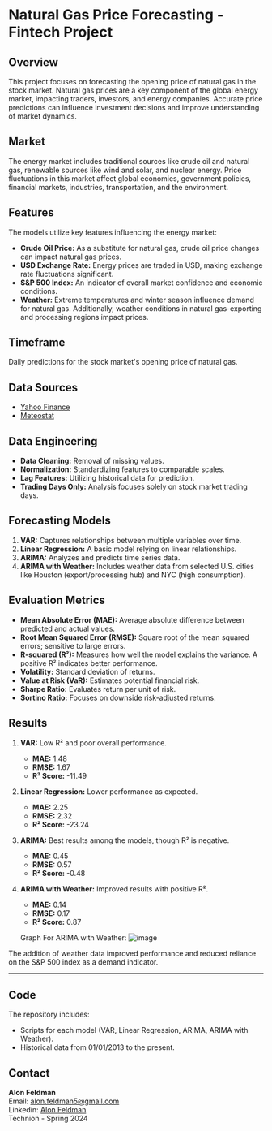# Natural Gas Price Forecasting - Fintech Project 

## Overview
This project focuses on forecasting the opening price of natural gas in the stock market. 
Natural gas prices are a key component of the global energy market, impacting traders, investors, and energy companies. 
Accurate price predictions can influence investment decisions and improve understanding of market dynamics.

## Market
The energy market includes traditional sources like crude oil and natural gas, renewable sources like wind and solar, and nuclear energy. 
Price fluctuations in this market affect global economies, government policies, financial markets, industries, transportation, and the environment.

## Features
The models utilize key features influencing the energy market:
- **Crude Oil Price:** As a substitute for natural gas, crude oil price changes can impact natural gas prices.
- **USD Exchange Rate:** Energy prices are traded in USD, making exchange rate fluctuations significant.
- **S&P 500 Index:** An indicator of overall market confidence and economic conditions.
- **Weather:** Extreme temperatures and winter season influence demand for natural gas. Additionally, weather conditions in natural gas-exporting and processing regions impact prices.

## Timeframe
Daily predictions for the stock market's opening price of natural gas.

## Data Sources
- [Yahoo Finance](https://finance.yahoo.com/)
- [Meteostat](https://meteostat.net/)

## Data Engineering
- **Data Cleaning:** Removal of missing values.
- **Normalization:** Standardizing features to comparable scales.
- **Lag Features:** Utilizing historical data for prediction.
- **Trading Days Only:** Analysis focuses solely on stock market trading days.

## Forecasting Models
1. **VAR:** Captures relationships between multiple variables over time.
2. **Linear Regression:** A basic model relying on linear relationships.
3. **ARIMA:** Analyzes and predicts time series data.
4. **ARIMA with Weather:** Includes weather data from selected U.S. cities like Houston (export/processing hub) and NYC (high consumption).

## Evaluation Metrics
- **Mean Absolute Error (MAE):** Average absolute difference between predicted and actual values.
- **Root Mean Squared Error (RMSE):** Square root of the mean squared errors; sensitive to large errors.
- **R-squared (R²):** Measures how well the model explains the variance. A positive R² indicates better performance.
- **Volatility:** Standard deviation of returns.
- **Value at Risk (VaR):** Estimates potential financial risk.
- **Sharpe Ratio:** Evaluates return per unit of risk.
- **Sortino Ratio:** Focuses on downside risk-adjusted returns.

## Results
1. **VAR:** Low R² and poor overall performance.
   - **MAE:** 1.48  
   - **RMSE:** 1.67  
   - **R² Score:** -11.49  

2. **Linear Regression:** Lower performance as expected.
   - **MAE:** 2.25  
   - **RMSE:** 2.32  
   - **R² Score:** -23.24  

3. **ARIMA:** Best results among the models, though R² is negative.
   - **MAE:** 0.45  
   - **RMSE:** 0.57  
   - **R² Score:** -0.48  

4. **ARIMA with Weather:** Improved results with positive R².
   - **MAE:** 0.14  
   - **RMSE:** 0.17  
   - **R² Score:** 0.87

   Graph For ARIMA with Weather:
![image](https://github.com/user-attachments/assets/7dbd695e-b605-4401-accb-ef3fb6c16bfb)

The addition of weather data improved performance and reduced reliance on the S&P 500 index as a demand indicator.



---

## Code
The repository includes:
- Scripts for each model (VAR, Linear Regression, ARIMA, ARIMA with Weather).
- Historical data from 01/01/2013 to the present.

## Contact
**Alon Feldman**  
Email: alon.feldman5@gmail.com  
Linkedin: [Alon Feldman](https://www.linkedin.com/in/alon-feldman5)  
Technion - Spring 2024  


